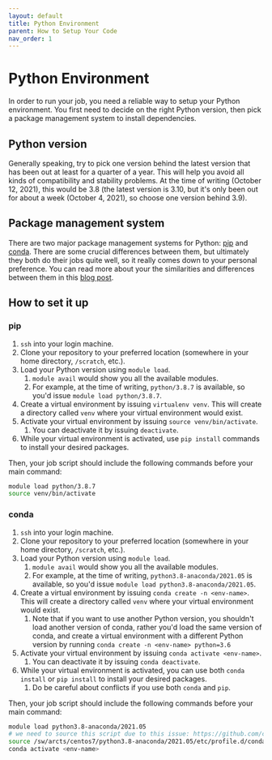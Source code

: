 ```yaml
---
layout: default
title: Python Environment
parent: How to Setup Your Code
nav_order: 1
---
```

# Python Environment
In order to run your job, you need a reliable way to setup your Python environment. You first need to decide on the right Python version, then pick a package management system to install dependencies.

## Python version
Generally speaking, try to pick one version behind the latest version that has been out at least for a quarter of a year. This will help you avoid all kinds of compatibility and stability problems. At the time of writing (October 12, 2021), this would be 3.8 (the latest version is 3.10, but it's only been out for about a week (October 4, 2021), so choose one version behind 3.9).

## Package management system
There are two major package management systems for Python: [pip](https://pip.pypa.io/) and [conda](https://docs.conda.io/). There are some crucial differences between them, but ultimately they both do their jobs quite well, so it really comes down to your personal preference. You can read more about your the similarities and differences between them in this [blog post](https://www.anaconda.com/blog/understanding-conda-and-pip).

## How to set it up
### pip
1. `ssh` into your login machine.
1. Clone your repository to your preferred location (somewhere in your home directory, `/scratch`, etc.).
1. Load your Python version using `module load`.
   1. `module avail` would show you all the available modules.
   1. For example, at the time of writing, `python/3.8.7` is available, so you'd issue `module load python/3.8.7`.
1. Create a virtual environment by issuing `virtualenv venv`. This will create a directory called `venv` where your virtual environment would exist.
1. Activate your virtual environment by issuing `source venv/bin/activate`.
    1. You can deactivate it by issuing `deactivate`.
1. While your virtual environment is activated, use `pip install` commands to install your desired packages.

Then, your job script should include the following commands before your main command:
```bash
module load python/3.8.7
source venv/bin/activate
```

### conda
1. `ssh` into your login machine.
1. Clone your repository to your preferred location (somewhere in your home directory, `/scratch`, etc.).
1. Load your Python version using `module load`.
    1. `module avail` would show you all the available modules.
    2. For example, at the time of writing, `python3.8-anaconda/2021.05` is available, so you'd issue `module load python3.8-anaconda/2021.05`.
2. Create a virtual environment by issuing `conda create -n <env-name>`. This will create a directory called `venv` where your virtual environment would exist.
    1. Note that if you want to use another Python version, you shouldn't load another version of conda, rather you'd load the same version of conda, and create a virtual environment with a different Python version by running `conda create -n <env-name> python=3.6`
3. Activate your virtual environment by issuing `conda activate <env-name>`.
    1. You can deactivate it by issuing `conda deactivate`.
4. While your virtual environment is activated, you can use both `conda install` or `pip install` to install your desired packages.
    1. Do be careful about conflicts if you use both `conda` and `pip`.

Then, your job script should include the following commands before your main command:
```bash
module load python3.8-anaconda/2021.05
# we need to source this script due to this issue: https://github.com/conda/conda/issues/7980
source /sw/arcts/centos7/python3.8-anaconda/2021.05/etc/profile.d/conda.sh
conda activate <env-name>
```

